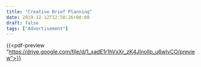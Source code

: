 ```yaml
---
title: "Creative Brief Planning"
date: 2019-12-12T12:50:26+08:00
draft: false
tags: ["Advertisement"]
---
```


{{<pdf-preview "https://drive.google.com/file/d/1_xadE1r1hVxXr_zK4JInollp_u6wlvCO/preview">}}